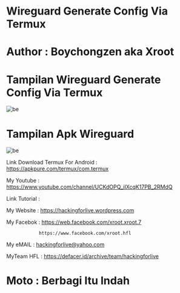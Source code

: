 # Wireguard Generate Config Via Termux

# Author : Boychongzen aka Xroot

# Tampilan Wireguard Generate Config Via Termux
![be](https://raw.githubusercontent.com/boychongzen18/Wireguard-Generate-Config/master/termux.jpg)
# Tampilan Apk Wireguard
![be](https://raw.githubusercontent.com/boychongzen18/Wireguard-Generate-Config/master/wg.jpg)

Link Download Termux For Android : https://apkpure.com/termux/com.termux

My Youtube    : https://www.youtube.com/channel/UCKdOPQ_iIXcqK17PB_2RMdQ

Link Tutorial : 

My Website    : https://hackingforlive.wordpress.com

My Facebok    : https://web.facebook.com/xroot.xroot.7

                https://www.facebook.com/xroot.hfl

My eMAIL      : hackingforlive@yahoo.com

MyTeam HFL    : https://defacer.id/archive/team/hackingforlive

# Moto : Berbagi Itu Indah
